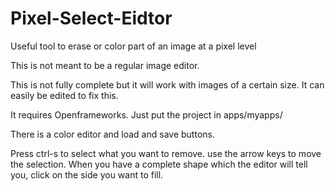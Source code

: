 # Pixel-Select-Eidtor
Useful tool to erase or color part of an image at a pixel level

This is not meant to be a regular image editor.

This is not fully complete but it will work with images of a certain size. It can easily be edited to fix this.

It requires Openframeworks. Just put the project in apps/myapps/

There is a color editor and load and save buttons.

Press ctrl-s to select what you want to remove. use the arrow keys to move the selection. When you have a complete shape which the editor will tell you, click on the side you want to fill.
